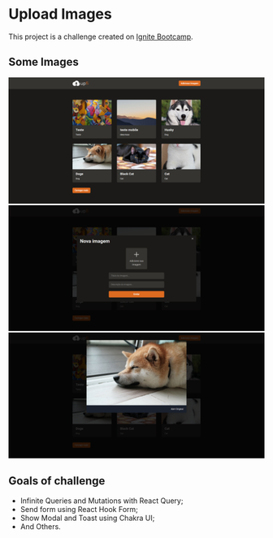 # Upload Images

This project is a challenge created on [Ignite Bootcamp](https://rocketseat.com.br/ignite).

## Some Images

<img src="./public/demo/home.png" alt="Home Page" width="600"/><br/>
<img src="./public/demo/upload-image-modal.png" alt="Upload Image Modal" width="600"/><br/>
<img src="./public/demo/preview-image-modal.png" alt="Preview Image Modal" width="600"/>

## Goals of challenge

- Infinite Queries and Mutations with React Query;
- Send form using React Hook Form;
- Show Modal and Toast using Chakra UI;
- And Others.
